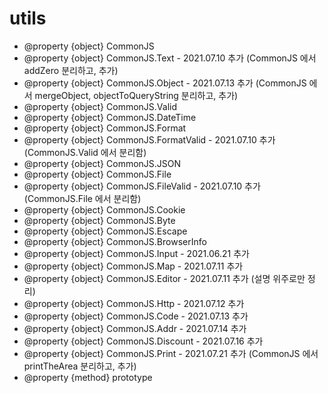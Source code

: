 # utils
 * @property {object} CommonJS
 * @property {object} CommonJS.Text - 2021.07.10 추가 (CommonJS 에서 addZero 분리하고, 추가)
 * @property {object} CommonJS.Object - 2021.07.13 추가 (CommonJS 에서 mergeObject, objectToQueryString 분리하고, 추가)
 * @property {object} CommonJS.Valid
 * @property {object} CommonJS.DateTime
 * @property {object} CommonJS.Format
 * @property {object} CommonJS.FormatValid - 2021.07.10 추가 (CommonJS.Valid 에서 분리함)
 * @property {object} CommonJS.JSON
 * @property {object} CommonJS.File
 * @property {object} CommonJS.FileValid - 2021.07.10 추가 (CommonJS.File 에서 분리함)
 * @property {object} CommonJS.Cookie
 * @property {object} CommonJS.Byte
 * @property {object} CommonJS.Escape
 * @property {object} CommonJS.BrowserInfo
 * @property {object} CommonJS.Input - 2021.06.21 추가
 * @property {object} CommonJS.Map - 2021.07.11 추가
 * @property {object} CommonJS.Editor - 2021.07.11 추가 (설명 위주로만 정리)
 * @property {object} CommonJS.Http - 2021.07.12 추가
 * @property {object} CommonJS.Code - 2021.07.13 추가
 * @property {object} CommonJS.Addr - 2021.07.14 추가
 * @property {object} CommonJS.Discount - 2021.07.16 추가
 * @property {object} CommonJS.Print - 2021.07.21 추가 (CommonJS 에서 printTheArea 분리하고, 추가)
 * @property {method} prototype
